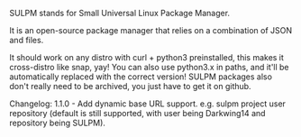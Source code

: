 SULPM stands for Small Universal Linux Package Manager.

It is an open-source package manager that relies on a combination of JSON and files.

It should work on any distro with curl + python3 preinstalled, this makes it cross-distro like snap, yay!
You can also use python3.x in paths, and it'll be automatically replaced with the correct version!
SULPM packages also don't really need to be archived, you just have to get it on github.

Changelog:
1.1.0 - Add dynamic base URL support. e.g. sulpm project user repository (default is still supported, with user being Darkwing14 and repository being SULPM).
